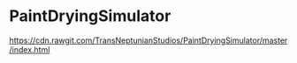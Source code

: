 PaintDryingSimulator
====================

https://cdn.rawgit.com/TransNeptunianStudios/PaintDryingSimulator/master/index.html
